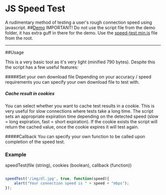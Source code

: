 JS Speed Test
=============

A rudimentary method of testing a user's rough connection speed using javascript.
##[Demo](http://bameyrick.co.uk/demos/js-speed-test/index.html)
IMPORTANT! Do not use the script file from the demo folder, it has extra guff in there for the demo. Use the [speed-test.min.js](speed-test.min.js) file from the root.

---
##Usage

This is a very basic tool as it's very light (minified 790 bytes). Despite this the script has a few useful features:


#####Set your own download file 
Depending on your accuracy / speed requirements you can specify your own download file to test with.

##### Cache result in cookies
You can select whether you want to cache test results in a cookie. This is very useful for slow connections where tests take a long time. The script sets an appropriate expiration time depending on the detected speed (slow = long expiration, fast = short expiration). If the cookie exists the script will return the cached value, once the cookie expires it will test again.

#####Callback
You can specify your own function to be called upon completion of the speed test.



### Example

speedTest(file (string), cookies (boolean), callback (function))

```javascript

speedTest('/img/dl.jpg', true, function(speed){
    alert("Your connection speed is " + speed + "mbps");
});

```
